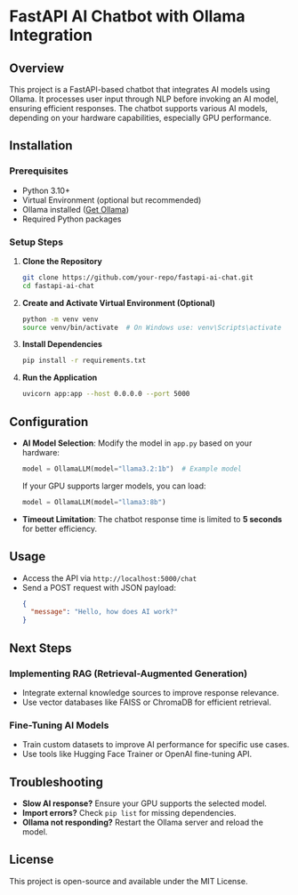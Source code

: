 # FastAPI AI Chatbot with Ollama Integration

## Overview
This project is a FastAPI-based chatbot that integrates AI models using Ollama. It processes user input through NLP before invoking an AI model, ensuring efficient responses. The chatbot supports various AI models, depending on your hardware capabilities, especially GPU performance.

## Installation
### Prerequisites
- Python 3.10+
- Virtual Environment (optional but recommended)
- Ollama installed ([Get Ollama](https://ollama.ai))
- Required Python packages

### Setup Steps
1. **Clone the Repository**
   ```bash
   git clone https://github.com/your-repo/fastapi-ai-chat.git
   cd fastapi-ai-chat
   ```

2. **Create and Activate Virtual Environment (Optional)**
   ```bash
   python -m venv venv
   source venv/bin/activate  # On Windows use: venv\Scripts\activate
   ```

3. **Install Dependencies**
   ```bash
   pip install -r requirements.txt
   ```

4. **Run the Application**
   ```bash
   uvicorn app:app --host 0.0.0.0 --port 5000
   ```

## Configuration
- **AI Model Selection**: Modify the model in `app.py` based on your hardware:
  ```python
  model = OllamaLLM(model="llama3.2:1b")  # Example model
  ```
  If your GPU supports larger models, you can load:
  ```python
  model = OllamaLLM(model="llama3:8b")
  ```
- **Timeout Limitation**: The chatbot response time is limited to **5 seconds** for better efficiency.

## Usage
- Access the API via `http://localhost:5000/chat`
- Send a POST request with JSON payload:
  ```json
  {
    "message": "Hello, how does AI work?"
  }
  ```

## Next Steps
### Implementing RAG (Retrieval-Augmented Generation)
- Integrate external knowledge sources to improve response relevance.
- Use vector databases like FAISS or ChromaDB for efficient retrieval.

### Fine-Tuning AI Models
- Train custom datasets to improve AI performance for specific use cases.
- Use tools like Hugging Face Trainer or OpenAI fine-tuning API.

## Troubleshooting
- **Slow AI response?** Ensure your GPU supports the selected model.
- **Import errors?** Check `pip list` for missing dependencies.
- **Ollama not responding?** Restart the Ollama server and reload the model.

## License
This project is open-source and available under the MIT License.

